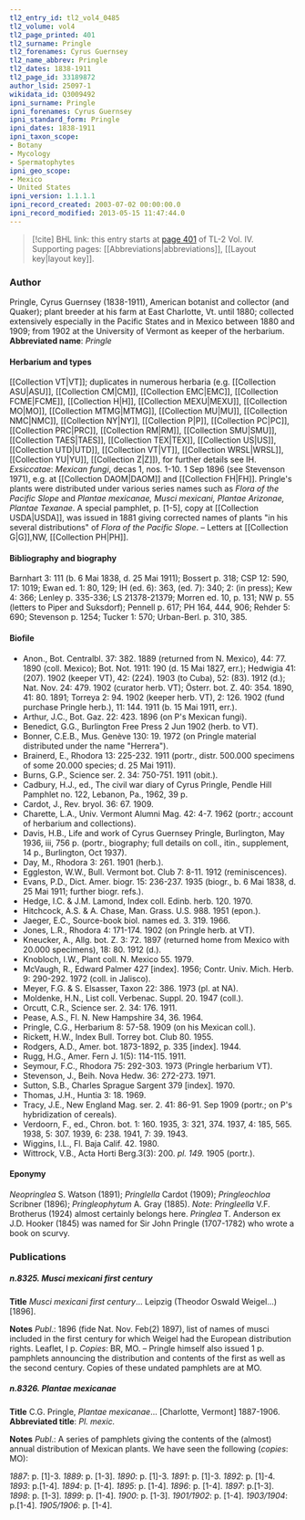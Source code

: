 ```yaml
---
tl2_entry_id: tl2_vol4_0485
tl2_volume: vol4
tl2_page_printed: 401
tl2_surname: Pringle
tl2_forenames: Cyrus Guernsey
tl2_name_abbrev: Pringle
tl2_dates: 1838-1911
tl2_page_id: 33189872
author_lsid: 25097-1
wikidata_id: Q3009492
ipni_surname: Pringle
ipni_forenames: Cyrus Guernsey
ipni_standard_form: Pringle
ipni_dates: 1838-1911
ipni_taxon_scope: 
- Botany
- Mycology
- Spermatophytes
ipni_geo_scope: 
- Mexico
- United States
ipni_version: 1.1.1.1
ipni_record_created: 2003-07-02 00:00:00.0
ipni_record_modified: 2013-05-15 11:47:44.0
---
```



> [!cite] BHL link: this entry starts at [page 401](https://www.biodiversitylibrary.org/page/33189872) of TL-2 Vol. IV.
> Supporting pages: [[Abbreviations|abbreviations]], [[Layout key|layout key]].

### Author

Pringle, Cyrus Guernsey (1838-1911), American botanist and collector (and Quaker); plant breeder at his farm at East Charlotte, Vt. until 1880; collected extensively especially in the Pacific States and in Mexico between 1880 and 1909; from 1902 at the University of Vermont as keeper of the herbarium. 
**Abbreviated name**: *Pringle*

#### Herbarium and types

[[Collection VT|VT]]; duplicates in numerous herbaria (e.g. [[Collection ASU|ASU]], [[Collection CM|CM]], [[Collection EMC|EMC]], [[Collection FCME|FCME]], [[Collection H|H]], [[Collection MEXU|MEXU]], [[Collection MO|MO]], [[Collection MTMG|MTMG]], [[Collection MU|MU]], [[Collection NMC|NMC]], [[Collection NY|NY]], [[Collection P|P]], [[Collection PC|PC]], [[Collection PRC|PRC]], [[Collection RM|RM]], [[Collection SMU|SMU]], [[Collection TAES|TAES]], [[Collection TEX|TEX]], [[Collection US|US]], [[Collection UTD|UTD]], [[Collection VT|VT]], [[Collection WRSL|WRSL]], [[Collection YU|YU]], [[Collection Z|Z]]), for further details see IH.
*Exsiccatae*: *Mexican fungi*, decas 1, nos. 1-10. 1 Sep 1896 (see Stevenson 1971), e.g. at [[Collection DAOM|DAOM]] and [[Collection FH|FH]]. Pringle's plants were distributed under various series names such as *Flora of the Pacific Slope* and *Plantae mexicanae, Musci mexicani, Plantae Arizonae, Plantae Texanae*. A special pamphlet, p. \[1-5\], copy at [[Collection USDA|USDA]], was issued in 1881 giving corrected names of plants "in his several distributions" of *Flora of the Pacific Slope*. – Letters at [[Collection G|G]],NW, [[Collection PH|PH]].

#### Bibliography and biography

Barnhart 3: 111 (b. 6 Mai 1838, d. 25 Mai 1911); Bossert p. 318; CSP 12: 590, 17: 1019; Ewan ed. 1: 80, 129; IH (ed. 6): 363, (ed. 7): 340; 2: (in press); Kew 4: 366; Lenley p. 335-336; LS 21378-21379; Morren ed. 10, p. 131; NW p. 55 (letters to Piper and Suksdorf); Pennell p. 617; PH 164, 444, 906; Rehder 5: 690; Stevenson p. 1254; Tucker 1: 570; Urban-Berl. p. 310, 385.

#### Biofile

- Anon., Bot. Centralbl. 37: 382. 1889 (returned from N. Mexico), 44: 77. 1890 (coll. Mexico); Bot. Not. 1911: 190 (d. 15 Mai 1827, err.); Hedwigia 41: (207). 1902 (keeper VT), 42: (224). 1903 (to Cuba), 52: (83). 1912 (d.); Nat. Nov. 24: 479. 1902 (curator herb. VT); Österr. bot. Z. 40: 354. 1890, 41: 80. 1891; Torreya 2: 94. 1902 (keeper herb. VT), 2: 126. 1902 (fund purchase Pringle herb.), 11: 144. 1911 (b. 15 Mai 1911, err.).
- Arthur, J.C., Bot. Gaz. 22: 423. 1896 (on P's Mexican fungi).
- Benedict, G.G., Burlington Free Press 2 Jun 1902 (herb. to VT).
- Bonner, C.E.B., Mus. Genève 130: 19. 1972 (on Pringle material distributed under the name "Herrera").
- Brainerd, E., Rhodora 13: 225-232. 1911 (portr., distr. 500.000 specimens of some 20.000 species; d. 25 Mai 1911).
- Burns, G.P., Science ser. 2. 34: 750-751. 1911 (obit.).
- Cadbury, H.J., ed., The civil war diary of Cyrus Pringle, Pendle Hill Pamphlet no. 122, Lebanon, Pa., 1962, 39 p.
- Cardot, J., Rev. bryol. 36: 67. 1909.
- Charette, L.A., Univ. Vermont Alumni Mag. 42: 4-7. 1962 (portr.; account of herbarium and collections).
- Davis, H.B., Life and work of Cyrus Guernsey Pringle, Burlington, May 1936, iii, 756 p. (portr., biography; full details on coll., itin., supplement, 14 p., Burlington, Oct 1937).
- Day, M., Rhodora 3: 261. 1901 (herb.).
- Eggleston, W.W., Bull. Vermont bot. Club 7: 8-11. 1912 (reminiscences).
- Evans, P.D., Dict. Amer. biogr. 15: 236-237. 1935 (biogr., b. 6 Mai 1838, d. 25 Mai 1911; further biogr. refs.).
- Hedge, I.C. & J.M. Lamond, Index coll. Edinb. herb. 120. 1970.
- Hitchcock, A.S. & A. Chase, Man. Grass. U.S. 988. 1951 (epon.).
- Jaeger, E.C., Source-book biol. names ed. 3. 319. 1966.
- Jones, L.R., Rhodora 4: 171-174. 1902 (on Pringle herb. at VT).
- Kneucker, A., Allg. bot. Z. 3: 72. 1897 (returned home from Mexico with 20.000 specimens), 18: 80. 1912 (d.).
- Knobloch, I.W., Plant coll. N. Mexico 55. 1979.
- McVaugh, R., Edward Palmer 427 \[index\]. 1956; Contr. Univ. Mich. Herb. 9: 290-292. 1972 (coll. in Jalisco).
- Meyer, F.G. & S. Elsasser, Taxon 22: 386. 1973 (pl. at NA).
- Moldenke, H.N., List coll. Verbenac. Suppl. 20. 1947 (coll.).
- Orcutt, C.R., Science ser. 2. 34: 176. 1911.
- Pease, A.S., Fl. N. New Hampshire 34, 36. 1964.
- Pringle, C.G., Herbarium 8: 57-58. 1909 (on his Mexican coll.).
- Rickett, H.W., Index Bull. Torrey bot. Club 80. 1955.
- Rodgers, A.D., Amer. bot. 1873-1892, p. 335 \[index\]. 1944.
- Rugg, H.G., Amer. Fern J. 1(5): 114-115. 1911.
- Seymour, F.C., Rhodora 75: 292-303. 1973 (Pringle herbarium VT).
- Stevenson, J., Beih. Nova Hedw. 36: 272-273. 1971.
- Sutton, S.B., Charles Sprague Sargent 379 \[index\]. 1970.
- Thomas, J.H., Huntia 3: 18. 1969.
- Tracy, J.E., New England Mag. ser. 2. 41: 86-91. Sep 1909 (portr.; on P's hybridization of cereals).
- Verdoorn, F., ed., Chron. bot. 1: 160. 1935, 3: 321, 374. 1937, 4: 185, 565. 1938, 5: 307. 1939, 6: 238. 1941, 7: 39. 1943.
- Wiggins, I.L., Fl. Baja Calif. 42. 1980.
- Wittrock, V.B., Acta Horti Berg.3(3): 200. *pl. 149.* 1905 (portr.).

#### Eponymy

*Neopringlea* S. Watson (1891); *Pringlella* Cardot (1909); *Pringleochloa* Scribner (1896); *Pringleophytum* A. Gray (1885). *Note*: *Pringleella* V.F. Brotherus (1924) almost certainly belongs here. *Pringlea* T. Anderson ex J.D. Hooker (1845) was named for Sir John Pringle (1707-1782) who wrote a book on scurvy.

### Publications

##### n.8325. Musci mexicani first century

**Title**
*Musci mexicani first century*... Leipzig (Theodor Oswald Weigel...) \[1896\].

**Notes**
*Publ*.: 1896 (fide Nat. Nov. Feb(2) 1897), list of names of musci included in the first century for which Weigel had the European distribution rights. Leaflet, I p. *Copies*: BR, MO. – Pringle himself also issued 1 p. pamphlets announcing the distribution and contents of the first as well as the second century. Copies of these undated pamphlets are at MO.

##### n.8326. Plantae mexicanae

**Title**
C.G. Pringle, *Plantae mexicanae*... \[Charlotte, Vermont\] 1887-1906.
**Abbreviated title**: *Pl. mexic.*

**Notes**
*Publ*.: A series of pamphlets giving the contents of the (almost) annual distribution of Mexican plants. We have seen the following (*copies*: MO):

*1887*: p. \[1\]-3.
*1889*: p. \[1-3\].
*1890*: p. \[1\]-3.
*1891*: p. \[1\]-3.
*1892*: p. \[1\]-4.
*1893*: p.\[1-4\].
*1894*: p. \[1-4\].
*1895*: p. \[1-4\].
*1896*: p. \[1-4\].
*1897*: p.\[1-3\].
*1898*: p. \[1-3\].
*1899*: p. \[1-4\].
*1900*: p. \[1-3\].
*1901/1902*: p. \[1-4\].
*1903/1904*: p.\[1-4\].
*1905/1906*: p. \[1-4\].

